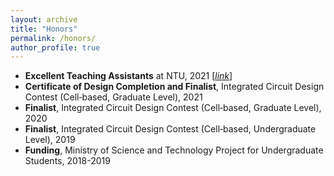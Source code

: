 ```yaml
---
layout: archive
title: "Honors"
permalink: /honors/
author_profile: true
---
```


- **Excellent Teaching Assistants** at NTU, 2021 [[*link*]](https://sites.google.com/view/109-1ta/109-1-%E5%82%91%E5%87%BA%E6%95%99%E5%AD%B8%E5%8A%A9%E7%90%86/109-1-c%E9%A1%9E%E5%82%91%E5%87%BA%E6%95%99%E5%AD%B8%E5%8A%A9%E7%90%86?authuser=0#h.erdke917pzqe)  
- **Certificate of Design Completion and Finalist**, Integrated Circuit Design Contest (Cell‑based, Graduate Level), 2021  
- **Finalist**, Integrated Circuit Design Contest (Cell‑based, Graduate Level), 2020  
- **Finalist**, Integrated Circuit Design Contest (Cell‑based, Undergraduate Level), 2019  
- **Funding**, Ministry of Science and Technology Project for Undergraduate Students, 2018-2019  

<!-- - **3rd Place**, Singing Contest at NTUEE, 2018  
- **2nd place**, Singing Contest at NTUEE, 2016   -->
